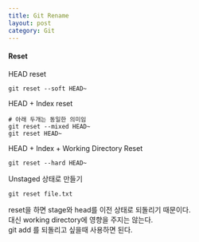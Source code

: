 ```yaml
---
title: Git Rename
layout: post
category: Git
---
```


#### Reset 

HEAD reset
```
git reset --soft HEAD~
```

HEAD + Index reset 
```
# 아래 두개는 동일한 의미임
git reset --mixed HEAD~
git reset HEAD~
```

HEAD + Index + Working Directory Reset
```
git reset --hard HEAD~
```
Unstaged 상태로 만들기  
```
git reset file.txt
```  
reset을 하면 stage와 head를 이전 상태로 되돌리기 때문이다.  
대신 working directory에 영향을 주지는 않는다.  
git add 를 되돌리고 싶을때 사용하면 된다. 

